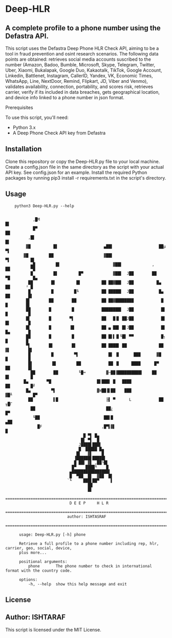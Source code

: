 # Deep-HLR 
## A complete profile to a phone number using the Defastra API. 

This script uses the Defastra Deep Phone HLR Check API, aiming to be a tool in fraud prevention and osint research scenarios. The following data points are obtained: retrieves social media accounts suscribed to the number (Amazon, Badoo, Bumble, Microsoft, Skype, Telegram, Twitter, Uber, Xiaomi, Bukalapak, Google Duo, Kakaotalk, TikTok, Google Account, Linkedin, Battlenet, Instagram, CallerID, Yandex, VK, Economic Times, WhatsApp, Line, NextDoor, Remind, Flipkart, JD, Viber and Venmo), validates availability, connection, portability, and scores risk, retrieves carrier, verify if its included in data breaches, gets geographical location, and device info linked to a phone number in json format.

Prerequisites

To use this script, you'll need:

- Python 3.x
- A Deep Phone Check API key from Defastra

## Installation

Clone this repository or copy the Deep-HLR.py file to your local machine.
Create a config.json file in the same directory as the script with your actual API key. See config.json for an example.
Install the required Python packages by running pip3 install -r requirements.txt in the script's directory.

## Usage

		python3 Deep-HLR.py --help
		

			    ,█M                                                           █▌             
			    █▀                                                              ██           
			  ,█▌                                                                 █▌         
			 ▓█          █▌                    ▄██▌                    ██µ         ▀▌        
			▓█         ██                      ▓██▌                      ▀▌         █▌       
		       ▄█         █▌                       ▓██▌             ,         ██         ▀█      
		       █         █▌         █▀             ▓██▌  J██        ██         ▀█          █▄    
		      ██        █▌         █▌         ██ ██▓██▌  J██          █▄        ██       ² █     
		      █         █         █╚          ██ █████▌  J██           █▄        ██        █▌    
		     █▌        ██        ██           ██ ██▓████████            █         █        █▌    
		     ██        █         █            ████████▌  J██            █▌        █         █    
		     █▌        █        ▀▌            ██   █▐▌ ██J██            █▌        █▌        █    
		     █▌        █        ▐█            ██ ▄ ██▌ █▌J██            █▌        █▄        █    
		     ██        █         █            ██ █▌▌▐▌╙█▌ ▀▀            █┐        █        █     
		     ▀▌        █▌        █▌           ██ ████▌ ██              ██        ▓▌        █▌    
		      █         █         ▀▌             █▌ ▐▌      ███       ▓█         █         █     
		      █▌        ▐█         ██            ██ ▐▌     ████      █▀         ██        █▌     
		       ██        ██         ╙█═         ▓─██▐██████████▌    ██         █▌         █      
			█▄        ▀█                    █▌███▌ █   ████               ██         █╝      
			 █▄         ▀▌                  ▓W██▐▌██    ███             ▓█╨         █▀       
			  ██         ▌█                     ╟▌ ▀      L            ██         ╥█Γ        
			   ██                               ██¿                              █▀          
			    ╙██                            ██▌█                            ▄██           
			      █F                          ,█▀▌▓▌                           █             
					                  █ ▀▌ █▄                                        
					                 █▌ ▀▌  █                                        
					                J████▌███▌                                       
					                █  █████ █▄                                      
					               █▌   ▓▌    █                                      
					              ▐██████▌█████▌                                     
					              █ ██▌ ▓▌ ,██└█▌                                    
					             █▀    ████╙    █                                    
					            ▄████████████████▌                                   
					            █  ▀██  █▌  ▓██  █▌                                  
					           `╙     ███▌██▀     ▌                                  
					                    ██                                           
					                    █▌                                           
		  =======================================================================================
					            D E E P     H L R                                    
		  =======================================================================================
					           author: ISHTASRAF                               
		  =======================================================================================

		  usage: Deep-HLR.py [-h] phone

		  Retrieve a full profile to a phone number including rep, hlr, carrier, geo, social, device, 
		  plus more...

		  positional arguments:
		      phone       The phone number to check in international format with the country code.

		  options:
		      -h, --help  show this help message and exit


## License
Author: ISHTARAF
---------------------------------------------
This script is licensed under the MIT License.
